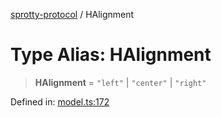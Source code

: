 
[sprotty-protocol](../globals) / HAlignment

# Type Alias: HAlignment

> **HAlignment** = `"left"` \| `"center"` \| `"right"`

Defined in: [model.ts:172](https://github.com/eclipse-sprotty/sprotty/blob/f9b2433481cc27a1ac0c92d525a92039ae7f6c76/packages/sprotty-protocol/src/model.ts#L172)
